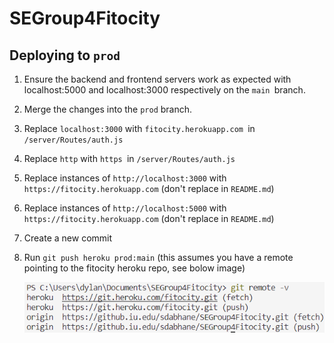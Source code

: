 # SEGroup4Fitocity

## Deploying to `prod`

1) Ensure the backend and frontend servers work as expected with localhost:5000 and localhost:3000 respectively on the `main `branch.
2) Merge the changes into the `prod` branch.
3) Replace `localhost:3000` with `fitocity.herokuapp.com `in `/server/Routes/auth.js`
4) Replace `http` with `https `in `/server/Routes/auth.js`
5) Replace instances of `http://localhost:3000` with `https://fitocity.herokuapp.com` (don't replace in `README.md`)
6) Replace instances of `http://localhost:5000` with `https://fitocity.herokuapp.com` (don't replace in `README.md`)
7) Create a new commit
8) Run `git push heroku prod:main` (this assumes you have a remote pointing to the fitocity heroku repo, see bolow image)

   ![1666186503496](image/README/1666186503496.png)

